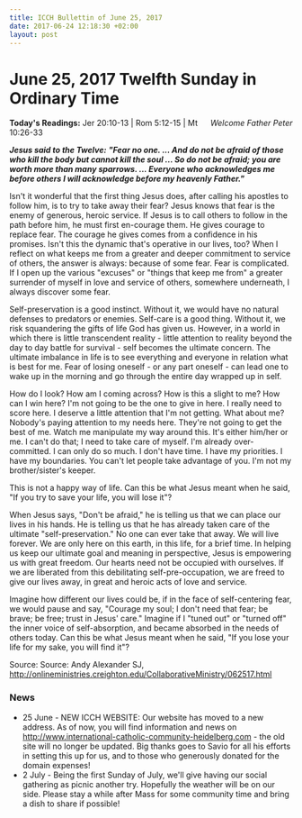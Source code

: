 ```yaml
---
title: ICCH Bullettin of June 25, 2017
date: 2017-06-24 12:18:30 +02:00
layout: post
---
```


# June 25, 2017 Twelfth Sunday in Ordinary Time
<span style="float: right"><em>Welcome Father Peter</em></span>
**Today's Readings:** Jer 20:10-13 | Rom 5:12-15 | Mt 10:26-33




***Jesus said to the Twelve:***
***"Fear no one. ... 
And do not be afraid of those who kill the body but cannot kill the soul ... 
So do not be afraid; you are worth more than many sparrows. ... 
Everyone who acknowledges me before others 
I will acknowledge before my heavenly Father."***

Isn't it wonderful that the first thing Jesus does, after calling his apostles to follow him, is to try to take away their fear? Jesus knows that fear is the enemy of generous, heroic service. If Jesus is to call others to follow in the path before him, he must first en-courage them. He gives courage to replace fear. The courage he gives comes from a confidence in his promises. Isn't this the dynamic that's operative in our lives, too? When I reflect on what keeps me from a greater and deeper commitment to service of others, the answer is always: because of some fear. Fear is complicated. If I open up the various "excuses" or "things that keep me from" a greater surrender of myself in love and service of others, somewhere underneath, I always discover some fear.

Self-preservation is a good instinct. Without it, we would have no natural defenses to predators or enemies. Self-care is a good thing. Without it, we risk squandering the gifts of life God has given us. However, in a world in which there is little transcendent reality - little attention to reality beyond the day to day battle for survival - self becomes the ultimate concern. The ultimate imbalance in life is to see everything and everyone in relation what is best for me. Fear of losing oneself - or any part oneself - can lead one to wake up in the morning and go through the entire day wrapped up in self. 

How do I look? How am I coming across? How is this a slight to me? How can I win here? I'm not going to be the one to give in here. I really need to score here. I deserve a little attention that I'm not getting. What about me? Nobody's paying attention to my needs here. They're not going to get the best of me. Watch me manipulate my way around this. It's either him/her or me. I can't do that; I need to take care of myself. I'm already over-committed. I can only do so much. I don't have time. I have my priorities. I have my boundaries. You can't let people take advantage of you. I'm not my brother/sister's keeper. 

This is not a happy way of life. Can this be what Jesus meant when he said, "If you try to save your life, you will lose it"?

When Jesus says, "Don't be afraid," he is telling us that we can place our lives in his hands. He is telling us that he has already taken care of the ultimate "self-preservation." No one can ever take that away. We will live forever. We are only here on this earth, in this life, for a brief time. In helping us keep our ultimate goal and meaning in perspective, Jesus is empowering us with great freedom. Our hearts need not be occupied with ourselves. If we are liberated from this debilitating self-pre-occupation, we are freed to give our lives away, in great and heroic acts of love and service.

Imagine how different our lives could be, if in the face of self-centering fear, we would pause and say, "Courage my soul; I don't need that fear; be brave; be free; trust in Jesus' care." Imagine if I "tuned out" or "turned off" the inner voice of self-absorption, and became absorbed in the needs of others today. Can this be what Jesus meant when he said, "If you lose your life for my sake, you will find it"?

Source: Source: Andy Alexander SJ, 
http://onlineministries.creighton.edu/CollaborativeMinistry/062517.html

### News 

* 25 June - NEW ICCH WEBSITE: Our website has moved to a new address. As of now, you will find information and news on http://www.international-catholic-community-heidelberg.com - the old site will no longer be updated. 
Big thanks goes to Savio for all his efforts in setting this up for us, and to those who generously donated for the domain expenses!
* 2 July - Being the first Sunday of July, we'll give having our social gathering as picnic another try. Hopefully the weather will be on our side. Please stay a while after Mass for some community time and bring a dish to share if possible!
